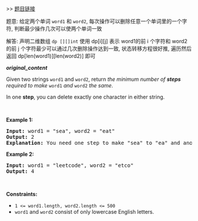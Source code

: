 \>\> [题目链接](https://leetcode.com/explore/featured/card/may-leetcoding-challenge-2021/598/week-1-may-1st-may-7th/3734/)

题意: 给定两个单词 `word1` 和 `word2`, 每次操作可以删除任意一个单词里的一个字符, 判断最少操作几次可以使两个单词一致

解答: 声明二维数组 `dp [][]int` 使用 dp[i][j] 表示 word1的前 i 个字符和 word2 的前 j 个字符最少可以通过几次删除操作达到一致, 状态转移方程很好推, 遍历然后返回 dp[len(word1)][len(word2)] 即可

***original_content***

<p>Given two strings <code>word1</code> and <code>word2</code>, return <em>the minimum number of <strong>steps</strong> required to make</em> <code>word1</code> <em>and</em> <code>word2</code> <em>the same</em>.</p>

<p>In one <strong>step</strong>, you can delete exactly one character in either string.</p>

<p>&nbsp;</p>
<p><strong>Example 1:</strong></p>

<pre>
<strong>Input:</strong> word1 = &quot;sea&quot;, word2 = &quot;eat&quot;
<strong>Output:</strong> 2
<strong>Explanation:</strong> You need one step to make &quot;sea&quot; to &quot;ea&quot; and another step to make &quot;eat&quot; to &quot;ea&quot;.
</pre>

<p><strong>Example 2:</strong></p>

<pre>
<strong>Input:</strong> word1 = &quot;leetcode&quot;, word2 = &quot;etco&quot;
<strong>Output:</strong> 4
</pre>

<p>&nbsp;</p>
<p><strong>Constraints:</strong></p>

<ul>
	<li><code>1 &lt;= word1.length, word2.length &lt;= 500</code></li>
	<li><code>word1</code> and <code>word2</code> consist of only lowercase English letters.</li>
</ul>


